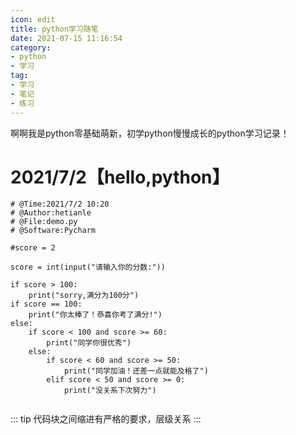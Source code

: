 ```yaml
---
icon: edit
title: python学习随笔
date: 2021-07-15 11:16:54
category:
- python
- 学习
tag:
- 学习
- 笔记
- 练习
---
```

啊啊我是python零基础萌新，初学python慢慢成长的python学习记录！
<!-- more -->

# 2021/7/2【hello,python】
```
# @Time:2021/7/2 10:20
# @Author:hetianle
# @File:demo.py
# @Software:Pycharm

#score = 2

score = int(input("请输入你的分数:"))

if score > 100:
    print("sorry,满分为100分")
if score == 100:
    print("你太棒了！恭喜你考了满分!")
else:
    if score < 100 and score >= 60:
        print("同学你很优秀")
    else:
        if score < 60 and score >= 50:
            print("同学加油！还差一点就能及格了")
        elif score < 50 and score >= 0:
            print("没关系下次努力")


```

::: tip
代码块之间缩进有严格的要求，层级关系
:::